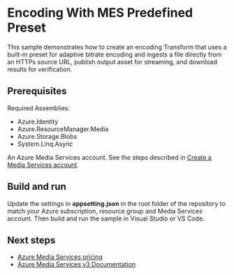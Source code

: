 # Encoding With MES Predefined Preset

This sample demonstrates how to create an encoding Transform that uses a built-in preset for adaptive bitrate encoding and ingests a file directly from an HTTPs source URL, publish output asset for streaming, and download results for verification.

## Prerequisites

Required Assemblies:

* Azure.Identity
* Azure.ResourceManager.Media
* Azure.Storage.Blobs
* System.Linq.Async

An Azure Media Services account. See the steps described in [Create a Media Services account](https://learn.microsoft.com/azure/media-services/latest/account-create-how-to).

## Build and run

Update the settings in **appsetting.json** in the root folder of the repository to match your Azure subscription, resource group and Media Services account.
Then build and run the sample in Visual Studio or VS Code.

## Next steps

* [Azure Media Services pricing](https://azure.microsoft.com/pricing/details/media-services/)
* [Azure Media Services v3 Documentation](https://learn.microsoft.com/azure/media-services/latest/)
